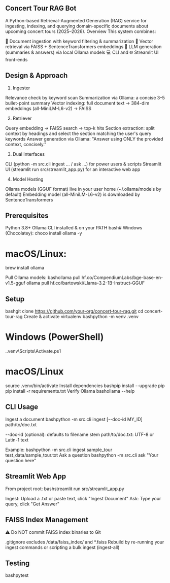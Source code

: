 ## Concert Tour RAG Bot
A Python-based Retrieval-Augmented Generation (RAG) service for ingesting, indexing, and querying domain-specific documents about upcoming concert tours (2025–2026).
Overview
This system combines:

📄 Document ingestion with keyword filtering & summarization
🔎 Vector retrieval via FAISS + SentenceTransformers embeddings
🤖 LLM generation (summaries & answers) via local Ollama models
💻 CLI and 🌐 Streamlit UI front-ends


## Design & Approach
1. Ingester

Relevance check by keyword scan
Summarization via Ollama: a concise 3–5 bullet-point summary
Vector indexing: full document text → 384-dim embeddings (all-MiniLM-L6-v2) → FAISS

2. Retriever

Query embedding → FAISS search → top-k hits
Section extraction: split context by headings and select the section matching the user's query keywords
Answer generation via Ollama: "Answer using ONLY the provided context, concisely."

3. Dual Interfaces

CLI (python -m src.cli ingest … / ask …) for power users & scripts
Streamlit UI (streamlit run src/streamlit_app.py) for an interactive web app

4. Model Hosting

Ollama models (GGUF format) live in your user home (~/.ollama/models by default)
Embedding model (all-MiniLM-L6-v2) is downloaded by SentenceTransformers


## Prerequisites

Python 3.8+
Ollama CLI installed & on your PATH
bash# Windows (Chocolatey):
choco install ollama -y

# macOS/Linux:
brew install ollama


Pull Ollama models:
bashollama pull hf.co/CompendiumLabs/bge-base-en-v1.5-gguf
ollama pull hf.co/bartowski/Llama-3.2-1B-Instruct-GGUF

## Setup
bashgit clone https://github.com/your-org/concert-tour-rag.git
cd concert-tour-rag
Create & activate virtualenv
bashpython -m venv .venv

# Windows (PowerShell)
.\.venv\Scripts\Activate.ps1

# macOS/Linux
source .venv/bin/activate
Install dependencies
bashpip install --upgrade pip
pip install -r requirements.txt
Verify Ollama
bashollama --help

## CLI Usage
Ingest a document
bashpython -m src.cli ingest [--doc-id MY_ID] path/to/doc.txt

--doc-id (optional): defaults to filename stem
path/to/doc.txt: UTF-8 or Latin-1 text

Example:
bashpython -m src.cli ingest sample_tour test_data/sample_tour.txt
Ask a question
bashpython -m src.cli ask "Your question here"

## Streamlit Web App
From project root:
bashstreamlit run src/streamlit_app.py

Ingest: Upload a .txt or paste text, click "Ingest Document"
Ask: Type your query, click "Get Answer"


## FAISS Index Management

⚠️ Do NOT commit FAISS index binaries to Git


.gitignore excludes /data/faiss_index/ and *.faiss
Rebuild by re-running your ingest commands or scripting a bulk ingest (ingest-all)


## Testing
bashpytest